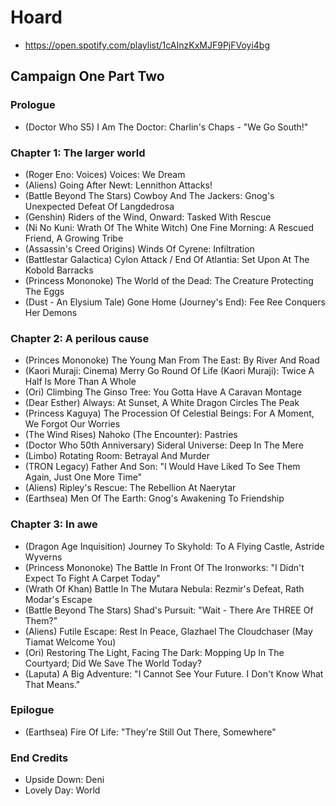# Hoard

* https://open.spotify.com/playlist/1cAInzKxMJF9PjFVoyi4bg

## Campaign One Part Two
### Prologue

* (Doctor Who S5) I Am The Doctor: Charlin's Chaps - "We Go South!"

### Chapter 1: The larger world

* (Roger Eno: Voices) Voices: We Dream
* (Aliens) Going After Newt: Lennithon Attacks!
* (Battle Beyond The Stars) Cowboy And The Jackers: Gnog's Unexpected Defeat Of Langdedrosa
* (Genshin) Riders of the Wind, Onward: Tasked With Rescue
* (Ni No Kuni: Wrath Of The White Witch) One Fine Morning: A Rescued Friend, A Growing Tribe
* (Assassin's Creed Origins) Winds Of Cyrene: Infiltration
* (Battlestar Galactica) Cylon Attack / End Of Atlantia: Set Upon At The Kobold Barracks
* (Princess Mononoke) The World of the Dead: The Creature Protecting The Eggs
* (Dust - An Elysium Tale) Gone Home (Journey's End): Fee Ree Conquers Her Demons

### Chapter 2: A perilous cause

* (Princes Mononoke) The Young Man From The East: By River And Road
* (Kaori Muraji: Cinema) Merry Go Round Of Life (Kaori Muraji): Twice A Half Is More Than A Whole
* (Ori) Climbing The Ginso Tree: You Gotta Have A Caravan Montage
* (Dear Esther) Always: At Sunset, A White Dragon Circles The Peak
* (Princess Kaguya) The Procession Of Celestial Beings: For A Moment, We Forgot Our Worries
* (The Wind Rises) Nahoko (The Encounter): Pastries
* (Doctor Who 50th Anniversary) Sideral Universe: Deep In The Mere
* (Limbo) Rotating Room: Betrayal And Murder
* (TRON Legacy) Father And Son: "I Would Have Liked To See Them Again, Just One More Time"
* (Aliens) Ripley's Rescue: The Rebellion At Naerytar
* (Earthsea) Men Of The Earth: Gnog's Awakening To Friendship

### Chapter 3: In awe

* (Dragon Age Inquisition) Journey To Skyhold: To A Flying Castle, Astride Wyverns
* (Princess Mononoke) The Battle In Front Of The Ironworks: "I Didn't Expect To Fight A Carpet Today"
* (Wrath Of Khan) Battle In The Mutara Nebula: Rezmir's Defeat, Rath Modar's Escape
* (Battle Beyond The Stars) Shad's Pursuit: "Wait - There Are THREE Of Them?"
* (Aliens) Futile Escape: Rest In Peace, Glazhael The Cloudchaser (May Tiamat Welcome You)
* (Ori) Restoring The Light, Facing The Dark: Mopping Up In The Courtyard; Did We Save The World Today?
* (Laputa) A Big Adventure: "I Cannot See Your Future. I Don't Know What That Means."

### Epilogue

* (Earthsea) Fire Of Life: "They're Still Out There, Somewhere"

### End Credits

* Upside Down: Deni
* Lovely Day: World
